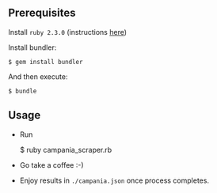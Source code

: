 ## Prerequisites

Install `ruby 2.3.0` (instructions [here](https://www.ruby-lang.org/it/))

Install bundler:

    $ gem install bundler

And then execute:

    $ bundle

## Usage

* Run

    $ ruby campania_scraper.rb

* Go take a coffee :-)

* Enjoy results in `./campania.json` once process completes.
